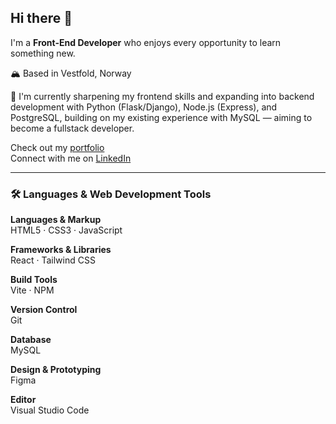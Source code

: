 ## Hi there 👋

I'm a **Front-End Developer** who enjoys every opportunity to learn something new.  

:mountain_snow: Based in Vestfold, Norway  

:seedling: I'm currently sharpening my frontend skills and expanding into backend development with Python (Flask/Django), Node.js (Express), and PostgreSQL, building on my existing experience with MySQL — aiming to become a fullstack developer.

Check out my [portfolio](https://emmacaroline.github.io/portfolio/index.html)  
Connect with me on [LinkedIn](https://www.linkedin.com/in/emma-caroline-brander-111384318/)

---

### 🛠️ Languages & Web Development Tools

**Languages & Markup**  
HTML5 · CSS3 · JavaScript

**Frameworks & Libraries**  
React · Tailwind CSS

**Build Tools**  
Vite · NPM

**Version Control**  
Git

**Database**  
MySQL

**Design & Prototyping**  
Figma

**Editor**  
Visual Studio Code
